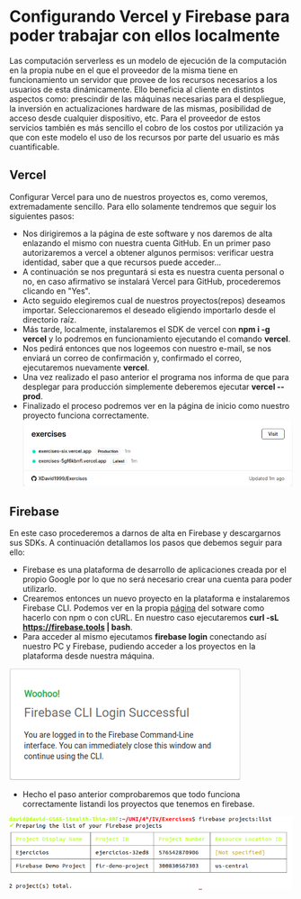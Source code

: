 # Configurando Vercel y Firebase para poder trabajar con ellos localmente

Las computación serverless es un modelo de ejecución de la computación en la propia nube en el que el proveedor de la misma tiene en funcionamiento un servidor que provee de los recursos necesarios a los usuarios de esta dinámicamente. Ello beneficia al cliente en distintos aspectos como: prescindir de las máquinas necesarias para el despliegue, la inversión en actualizaciones hardware de las mismas, posibilidad de acceso desde cualquier dispositivo, etc. Para el proveedor de estos servicios también es más sencillo el cobro de los costos por utilización ya que con este modelo el uso de los recursos por parte del usuario es más cuantificable.

## Vercel

Configurar Vercel para uno de nuestros proyectos es, como veremos, extremadamente sencillo. Para ello solamente tendremos que seguir los siguientes pasos:

- Nos dirigiremos a la página de este software y nos daremos de alta enlazando el mismo con nuestra cuenta GitHub. En un primer paso autorizaremos a vercel a obtener algunos permisos: verificar uestra identidad, saber que a que recursos puede acceder...
- A continuación se nos preguntará si esta es nuestra cuenta personal o no, en caso afirmativo se instalará Vercel para GitHub, procederemos clicando en "Yes".
- Acto seguido elegiremos cual de nuestros proyectos(repos) deseamos importar. Seleccionaremos el deseado eligiendo importarlo desde el directorio raíz.
- Más tarde, localmente, instalaremos el SDK  de vercel con **npm i -g vercel** y lo podremos en funcionamiento ejecutando el comando **vercel**.
- Nos pedirá entonces que nos logeemos con nuestro e-mail, se nos enviará un correo de confirmación y, confirmado el correo, ejecutaremos nuevamente **vercel**. 
- Una vez realizado el paso anterior el programa nos informa de que para desplegar para producción simplemente deberemos ejecutar **vercel --prod**.
- Finalizado el proceso podremos ver en la página de inicio como nuestro proyecto funciona correctamente.
![correcto](images/im1.png)

## Firebase

En este caso procederemos a darnos de alta en Firebase y descargarnos sus SDKs. A continuación detallamos los pasos que debemos seguir para ello:

- Firebase es una plataforma de desarrollo de aplicaciones creada por el propio Google por lo que no será necesario crear una cuenta para poder utilizarlo.
- Crearemos entonces un nuevo proyecto en la plataforma e instalaremos Firebase CLI. Podemos ver en la propia [página](https://firebase.google.com/docs/cli?authuser=0#mac-linux-npm) del sotware como hacerlo con npm o con cURL. En nuestro caso ejecutaremos **curl -sL https://firebase.tools | bash**.
- Para acceder al mismo  ejecutamos **firebase login** conectando así nuestro PC y Firebase, pudiendo acceder a los proyectos en la plataforma desde nuestra máquina.

![login](images/im2.png)

- Hecho el paso anterior comprobaremos que todo funciona correctamente listandi los proyectos que tenemos en firebase.

![proyects](images/im3.png)
